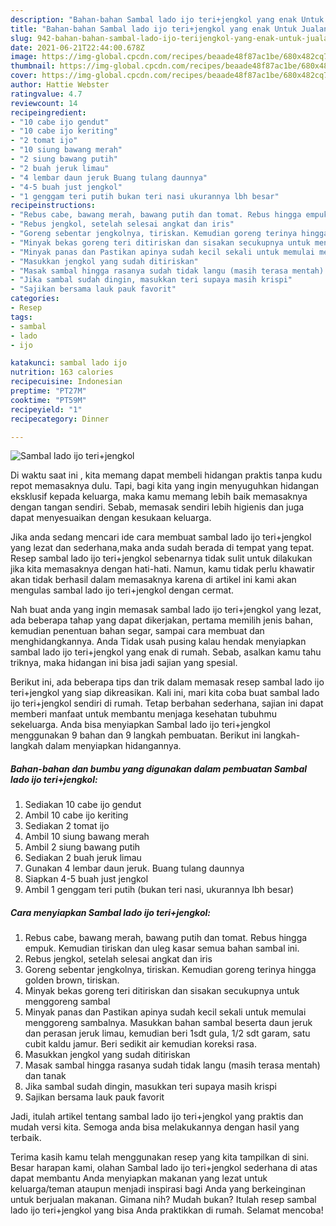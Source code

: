 ```yaml
---
description: "Bahan-bahan Sambal lado ijo teri+jengkol yang enak Untuk Jualan"
title: "Bahan-bahan Sambal lado ijo teri+jengkol yang enak Untuk Jualan"
slug: 942-bahan-bahan-sambal-lado-ijo-terijengkol-yang-enak-untuk-jualan
date: 2021-06-21T22:44:00.678Z
image: https://img-global.cpcdn.com/recipes/beaade48f87ac1be/680x482cq70/sambal-lado-ijo-terijengkol-foto-resep-utama.jpg
thumbnail: https://img-global.cpcdn.com/recipes/beaade48f87ac1be/680x482cq70/sambal-lado-ijo-terijengkol-foto-resep-utama.jpg
cover: https://img-global.cpcdn.com/recipes/beaade48f87ac1be/680x482cq70/sambal-lado-ijo-terijengkol-foto-resep-utama.jpg
author: Hattie Webster
ratingvalue: 4.7
reviewcount: 14
recipeingredient:
- "10 cabe ijo gendut"
- "10 cabe ijo keriting"
- "2 tomat ijo"
- "10 siung bawang merah"
- "2 siung bawang putih"
- "2 buah jeruk limau"
- "4 lembar daun jeruk Buang tulang daunnya"
- "4-5 buah just jengkol"
- "1 genggam teri putih bukan teri nasi ukurannya lbh besar"
recipeinstructions:
- "Rebus cabe, bawang merah, bawang putih dan tomat. Rebus hingga empuk. Kemudian tiriskan dan uleg kasar semua bahan sambal ini."
- "Rebus jengkol, setelah selesai angkat dan iris"
- "Goreng sebentar jengkolnya, tiriskan. Kemudian goreng terinya hingga golden brown, tiriskan."
- "Minyak bekas goreng teri ditiriskan dan sisakan secukupnya untuk menggoreng sambal"
- "Minyak panas dan Pastikan apinya sudah kecil sekali untuk memulai menggoreng sambalnya. Masukkan bahan sambal beserta daun jeruk dan perasan jeruk limau, kemudian beri 1sdt gula, 1/2 sdt garam, satu cubit kaldu jamur. Beri sedikit air kemudian koreksi rasa."
- "Masukkan jengkol yang sudah ditiriskan"
- "Masak sambal hingga rasanya sudah tidak langu (masih terasa mentah) dan tanak"
- "Jika sambal sudah dingin, masukkan teri supaya masih krispi"
- "Sajikan bersama lauk pauk favorit"
categories:
- Resep
tags:
- sambal
- lado
- ijo

katakunci: sambal lado ijo 
nutrition: 163 calories
recipecuisine: Indonesian
preptime: "PT27M"
cooktime: "PT59M"
recipeyield: "1"
recipecategory: Dinner

---
```



![Sambal lado ijo teri+jengkol](https://img-global.cpcdn.com/recipes/beaade48f87ac1be/680x482cq70/sambal-lado-ijo-terijengkol-foto-resep-utama.jpg)

Di waktu  saat ini , kita memang dapat membeli hidangan praktis tanpa kudu repot memasaknya dulu. Tapi, bagi kita yang ingin menyuguhkan hidangan eksklusif kepada keluarga, maka kamu memang lebih baik memasaknya dengan tangan sendiri. Sebab, memasak sendiri lebih higienis dan juga dapat menyesuaikan dengan kesukaan keluarga.

Jika anda sedang mencari ide cara membuat sambal lado ijo teri+jengkol yang lezat dan sederhana,maka anda sudah berada di tempat yang tepat. Resep sambal lado ijo teri+jengkol  sebenarnya tidak sulit untuk dilakukan jika kita memasaknya dengan hati-hati. Namun, kamu tidak perlu khawatir akan tidak berhasil dalam memasaknya 
karena di artikel ini kami akan mengulas sambal lado ijo teri+jengkol dengan cermat.  



Nah buat anda yang ingin memasak sambal lado ijo teri+jengkol yang lezat, ada beberapa tahap yang dapat dikerjakan, pertama memilih jenis bahan, kemudian penentuan bahan segar, sampai cara membuat dan menghidangkannya. Anda Tidak usah pusing kalau hendak menyiapkan sambal lado ijo teri+jengkol yang enak di rumah. Sebab, asalkan kamu  tahu triknya, maka hidangan ini bisa jadi sajian yang spesial.

Berikut ini, ada beberapa tips dan trik dalam memasak resep sambal lado ijo teri+jengkol yang siap dikreasikan. Kali ini, mari kita coba buat sambal lado ijo teri+jengkol sendiri di rumah. Tetap berbahan sederhana, sajian ini dapat memberi manfaat untuk membantu menjaga kesehatan tubuhmu sekeluarga. Anda bisa menyiapkan Sambal lado ijo teri+jengkol menggunakan 9 bahan dan 9 langkah pembuatan. Berikut ini langkah-langkah dalam menyiapkan hidangannya.

<!--inarticleads1-->

##### Bahan-bahan dan bumbu yang digunakan dalam pembuatan Sambal lado ijo teri+jengkol:

1. Sediakan 10 cabe ijo gendut
1. Ambil 10 cabe ijo keriting
1. Sediakan 2 tomat ijo
1. Ambil 10 siung bawang merah
1. Ambil 2 siung bawang putih
1. Sediakan 2 buah jeruk limau
1. Gunakan 4 lembar daun jeruk. Buang tulang daunnya
1. Siapkan 4-5 buah just jengkol
1. Ambil 1 genggam teri putih (bukan teri nasi, ukurannya lbh besar)




<!--inarticleads2-->

##### Cara menyiapkan Sambal lado ijo teri+jengkol:

1. Rebus cabe, bawang merah, bawang putih dan tomat. Rebus hingga empuk. Kemudian tiriskan dan uleg kasar semua bahan sambal ini.
1. Rebus jengkol, setelah selesai angkat dan iris
1. Goreng sebentar jengkolnya, tiriskan. Kemudian goreng terinya hingga golden brown, tiriskan.
1. Minyak bekas goreng teri ditiriskan dan sisakan secukupnya untuk menggoreng sambal
1. Minyak panas dan Pastikan apinya sudah kecil sekali untuk memulai menggoreng sambalnya. Masukkan bahan sambal beserta daun jeruk dan perasan jeruk limau, kemudian beri 1sdt gula, 1/2 sdt garam, satu cubit kaldu jamur. Beri sedikit air kemudian koreksi rasa.
1. Masukkan jengkol yang sudah ditiriskan
1. Masak sambal hingga rasanya sudah tidak langu (masih terasa mentah) dan tanak
1. Jika sambal sudah dingin, masukkan teri supaya masih krispi
1. Sajikan bersama lauk pauk favorit




Jadi, itulah artikel tentang  sambal lado ijo teri+jengkol  yang praktis dan mudah versi kita. Semoga anda bisa melakukannya dengan hasil yang terbaik. 

Terima kasih kamu telah menggunakan resep yang kita tampilkan di sini. Besar harapan kami, olahan  Sambal lado ijo teri+jengkol sederhana di atas dapat membantu Anda menyiapkan makanan yang lezat untuk keluarga/teman ataupun menjadi inspirasi bagi Anda yang berkeinginan untuk berjualan makanan. Gimana nih? Mudah bukan? Itulah resep sambal lado ijo teri+jengkol yang bisa Anda praktikkan di rumah. Selamat mencoba!

